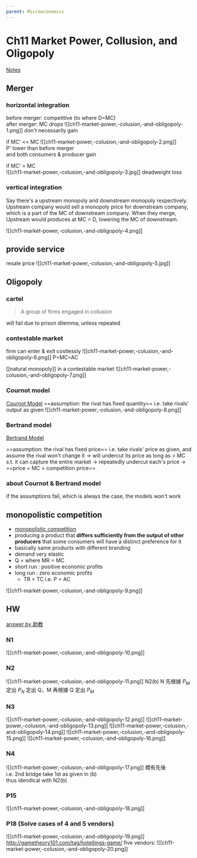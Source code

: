 ```yaml
---
parent: Microeconomics
---
```

# Ch11 Market Power, Collusion, and Oligopoly

[Notes](https://hackmd.io/lgE6h18aSzyV4I7PrE0zzg)

## Merger
### horizontal integration
before merger: competitive (to where D=MC)  
after merger: MC drops
![[ch11-market-power,-colusion,-and-obligopoly-1.png]]
don't necessarily gain

if MC' << MC
![[ch11-market-power,-colusion,-and-obligopoly-2.png]]  
P' lower than before merger  
and both consumers & producer gain

if MC' = MC  
![[ch11-market-power,-colusion,-and-obligopoly-3.jpg]]
deadweight loss

### vertical integration
Say there's a upstream monopoly and downstream monopoly respectively. Upstream company would sell a monopoly price for downstream company, which is a part of the MC of downstream company. When they merge, Upstream would produces at MC = D, lowering the MC of downstream.

![[ch11-market-power,-colusion,-and-obligopoly-4.png]]

## provide service
resale price
![[ch11-market-power,-colusion,-and-obligopoly-5.jpg]]

## Oligopoly
### cartel
> A group of firms engaged in collusion  

will fail due to prison dilemma, unless repeated

### contestable market
firm can enter & exit costlessly
![[ch11-market-power,-colusion,-and-obligopoly-6.png]]
P=MC=AC

[[natural monopoly]] in a contestable market
![[ch11-market-power,-colusion,-and-obligopoly-7.png]]

### Cournot model

[Cournot Model](../../../obs_autolink/Cournot%20Model)
==assumption: the rival has fixed quantity== i.e. take rivals' output as given
![[ch11-market-power,-colusion,-and-obligopoly-8.png]]

### Bertrand model

[Bertrand Model](../../../obs_autolink/Bertrand%20Model)

==assumption: the rival has fixed price== i.e. take rivals' price as given, and assume the rival won't change it → will undercut its price as long as > MC s.t. it can capture the entire market → repeatedly undercut each's price → ==price = MC = competition price==

### about Cournot & Bertrand model

if the assumptions fail, which is always the case, the models won't work

## monopolistic competition

- [monopolistic competition](../../../obs_autolink/monopolistic%20competition)
- producing a product that **differs sufficiently from the output of other producers** that some consumers will have a distinct preference for it
- basically same products with different branding
- demand very elastic
- Q = where MR = MC
- short run : positive economic profits
- long run : zero economic profits
	- TR = TC i.e. P = AC

![[ch11-market-power,-colusion,-and-obligopoly-9.png]]

## HW
[answer by 助教](https://drive.google.com/drive/u/3/folders/1VJ2BcWJKF0M0Glnc-pkwsoHiV6YCBYL0)
### N1
![[ch11-market-power,-colusion,-and-obligopoly-10.png]]
### N2
![[ch11-market-power,-colusion,-and-obligopoly-11.png]]
N2(b) N 先根據 $P_M$ 定出 $P_N$ 定出 Q，M 再根據 Q 定出 $P_M$
### N3
![[ch11-market-power,-colusion,-and-obligopoly-12.png]]
![[ch11-market-power,-colusion,-and-obligopoly-13.png]]
![[ch11-market-power,-colusion,-and-obligopoly-14.png]]
![[ch11-market-power,-colusion,-and-obligopoly-15.png]]
![[ch11-market-power,-colusion,-and-obligopoly-16.png]]

### N4
![[ch11-market-power,-colusion,-and-obligopoly-17.png]]
橋有先後  
i.e. 2nd bridge take 1st as given in (b)  
thus idendical with N2(b)
### P15
![[ch11-market-power,-colusion,-and-obligopoly-18.png]]
### P18 (Solve cases of 4 and 5 vendors)
![[ch11-market-power,-colusion,-and-obligopoly-19.png]]
http://gametheory101.com/tag/hotellings-game/
five vendors:
![[ch11-market-power,-colusion,-and-obligopoly-20.png]]